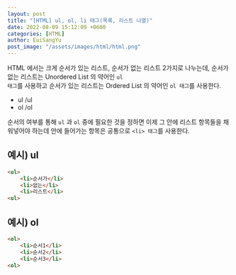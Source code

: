 ```yaml
---
layout: post
title: "[HTML] ul, ol, li 태그(목록, 리스트 나열)"
date: 2022-08-09 15:12:09 +0600
categories: [HTML]
author: EuiSangYu
post_image: "/assets/images/html/html.png"
---
```


HTML 에서는 크게 순서가 있는 리스트, 순서가 없는 리스트 2가지로 나누는데, 순서가 없는 리스트는 Unordered List 의 약어인 <code>ul 태그</code>를 사용하고 순서가 있는 리스트는 Ordered List 의 약어인 <code>ol 태그</code>를 사용한다.

-   ul /ul
-   ol /ol

순서의 여부를 통해 <code>ul</code> 과 <code>ol</code> 중에 필요한 것을 정하면 이제 그 안에 리스트 항목들을 채워넣어야 하는데 안에 들어가는 항목은 공통으로 `<li> 태그`를 사용한다.

## 예시) ul

```html
<ul>
	<li>순서가</li>
	<li>없는</li>
	<li>리스트</li>
<ul>
```

## 예시) ol

```html
<ol>
	<li>순서1</li>
	<li>순서2</li>
	<li>순서3</li>
<ol>
```